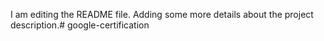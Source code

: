I am editing the README file. Adding some more details about the project description.# google-certification
